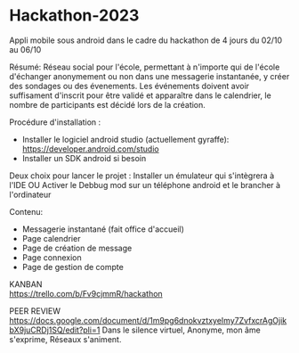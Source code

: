 # Hackathon-2023
Appli mobile sous android dans le cadre du hackathon de 4 jours du 02/10 au 06/10

Résumé: 
Réseau social pour l'école, permettant à n'importe qui de l'école d'échanger anonymement ou non dans une messagerie instantanée, y créer des sondages ou des évenements.
Les événements doivent avoir suffisament d'inscrit pour être validé et apparaître dans le calendrier, le nombre de participants est décidé lors de la création.


Procédure d'installation :  
- Installer le logiciel android studio (actuellement gyraffe):
https://developer.android.com/studio
- Installer un SDK android si besoin

Deux choix pour lancer le projet :
  Installer un émulateur qui s'intègrera à l'IDE
  OU
  Activer le Debbug mod sur un téléphone android et le brancher à l'ordinateur

  
Contenu: 
- Messagerie instantané (fait office d'accueil) 
- Page calendrier
- Page de création de message
- Page connexion
- Page de gestion de compte

KANBAN    
https://trello.com/b/Fv9cjmmR/hackathon

PEER REVIEW    
https://docs.google.com/document/d/1m9pg6dnokvztxyeImy7ZvfxcrAgOjikbX9juCRDj1SQ/edit?pli=1
Dans le silence virtuel,
Anonyme, mon âme s'exprime,
Réseaux s'animent.
